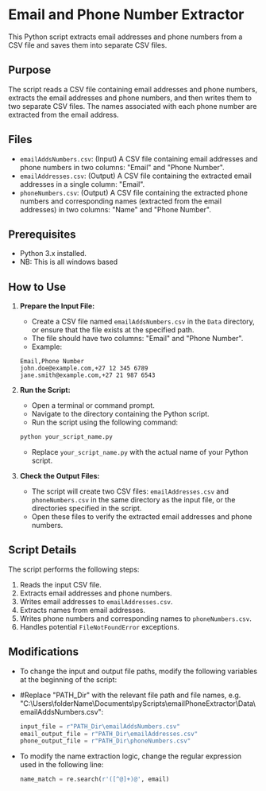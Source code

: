# Email and Phone Number Extractor

This Python script extracts email addresses and phone numbers from a CSV file and saves them into separate CSV files.

## Purpose

The script reads a CSV file containing email addresses and phone numbers, extracts the email addresses and phone numbers, and then writes them to two separate CSV files. The names associated with each phone number are extracted from the email address.

## Files

* `emailAddsNumbers.csv`: (Input) A CSV file containing email addresses and phone numbers in two columns: "Email" and "Phone Number".
* `emailAddresses.csv`: (Output) A CSV file containing the extracted email addresses in a single column: "Email".
* `phoneNumbers.csv`: (Output) A CSV file containing the extracted phone numbers and corresponding names (extracted from the email addresses) in two columns: "Name" and "Phone Number".

## Prerequisites

* Python 3.x installed.
* NB: This is all windows based

## How to Use

1.  **Prepare the Input File:**
    * Create a CSV file named `emailAddsNumbers.csv` in the `Data` directory, or ensure that the file exists at the specified path.
    * The file should have two columns: "Email" and "Phone Number".
    * Example:

    ```csv
    Email,Phone Number
    john.doe@example.com,+27 12 345 6789
    jane.smith@example.com,+27 21 987 6543
    ```

2.  **Run the Script:**
    * Open a terminal or command prompt.
    * Navigate to the directory containing the Python script.
    * Run the script using the following command:

    ```bash
    python your_script_name.py
    ```
    * Replace `your_script_name.py` with the actual name of your Python script.

3.  **Check the Output Files:**
    * The script will create two CSV files: `emailAddresses.csv` and `phoneNumbers.csv` in the same directory as the input file, or the directories specified in the script.
    * Open these files to verify the extracted email addresses and phone numbers.

## Script Details

The script performs the following steps:

1.  Reads the input CSV file.
2.  Extracts email addresses and phone numbers.
3.  Writes email addresses to `emailAddresses.csv`.
4.  Extracts names from email addresses.
5.  Writes phone numbers and corresponding names to `phoneNumbers.csv`.
6.  Handles potential `FileNotFoundError` exceptions.

## Modifications

* To change the input and output file paths, modify the following variables at the beginning of the script:
* #Replace "PATH_Dir" with the relevant file path and file names, e.g. "C:\Users\folderName\Documents\pyScripts\emailPhoneExtractor\Data\emailAddsNumbers.csv":

    ```python
    input_file = r"PATH_Dir\emailAddsNumbers.csv"
    email_output_file = r"PATH_Dir\emailAddresses.csv"
    phone_output_file = r"PATH_Dir\phoneNumbers.csv"
    ```

* To modify the name extraction logic, change the regular expression used in the following line:

    ```python
    name_match = re.search(r'([^@]+)@', email)
    ```
